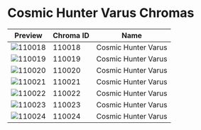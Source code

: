 # Cosmic Hunter Varus Chromas



| Preview | Chroma ID | Name |
|---------|-----------|------|
| ![110018](https://raw.communitydragon.org/latest/plugins/rcp-be-lol-game-data/global/default/v1/champion-chroma-images/110/110018.png) | 110018 | Cosmic Hunter Varus |
| ![110019](https://raw.communitydragon.org/latest/plugins/rcp-be-lol-game-data/global/default/v1/champion-chroma-images/110/110019.png) | 110019 | Cosmic Hunter Varus |
| ![110020](https://raw.communitydragon.org/latest/plugins/rcp-be-lol-game-data/global/default/v1/champion-chroma-images/110/110020.png) | 110020 | Cosmic Hunter Varus |
| ![110021](https://raw.communitydragon.org/latest/plugins/rcp-be-lol-game-data/global/default/v1/champion-chroma-images/110/110021.png) | 110021 | Cosmic Hunter Varus |
| ![110022](https://raw.communitydragon.org/latest/plugins/rcp-be-lol-game-data/global/default/v1/champion-chroma-images/110/110022.png) | 110022 | Cosmic Hunter Varus |
| ![110023](https://raw.communitydragon.org/latest/plugins/rcp-be-lol-game-data/global/default/v1/champion-chroma-images/110/110023.png) | 110023 | Cosmic Hunter Varus |
| ![110024](https://raw.communitydragon.org/latest/plugins/rcp-be-lol-game-data/global/default/v1/champion-chroma-images/110/110024.png) | 110024 | Cosmic Hunter Varus |